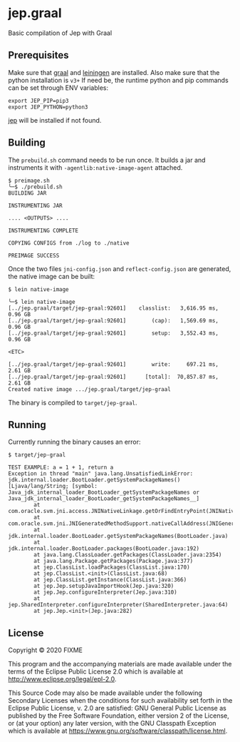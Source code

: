 # jep.graal

Basic compilation of Jep with Graal

## Prerequisites

Make sure that [graal](https://www.graalvm.org/) and [leiningen](https://leiningen.org/) are installed. Also make sure that the python installation is `v3+` If need be, the runtime python and pip commands can be set through ENV variables:

```
export JEP_PIP=pip3
export JEP_PYTHON=python3

```
[jep](https://github.com/ninia/jep) will be installed if not found.

## Building

The `prebuild.sh` command needs to be run once. It builds a jar and instruments it with `-agentlib:native-image-agent` attached.

```
$ preimage.sh
╰─$ ./prebuild.sh                                                                                                                               
BUILDING JAR
                                                               
INSTRUMENTING JAR
                                                              
.... <OUTPUTS> ....
                  
INSTRUMENTING COMPLETE

COPYING CONFIGS from ./log to ./native

PREIMAGE SUCCESS

```

Once the two files `jni-config.json` and `reflect-config.json` are generated, the native image can be built:

```
$ lein native-image

╰─$ lein native-image
[../jep.graal/target/jep-graal:92601]    classlist:   3,616.95 ms,  0.96 GB
[../jep.graal/target/jep-graal:92601]        (cap):   1,569.69 ms,  0.96 GB
[../jep.graal/target/jep-graal:92601]        setup:   3,552.43 ms,  0.96 GB

<ETC>

[../jep.graal/target/jep-graal:92601]        write:     697.21 ms,  2.61 GB
[../jep.graal/target/jep-graal:92601]      [total]:  70,857.87 ms,  2.61 GB
Created native image .../jep.graal/target/jep-graal

```

The binary is compiled to `target/jep-graal`.


## Running

Currently running the binary causes an error:

```
$ target/jep-graal

TEST EXAMPLE: a = 1 + 1, return a
Exception in thread "main" java.lang.UnsatisfiedLinkError: jdk.internal.loader.BootLoader.getSystemPackageNames()[Ljava/lang/String; [symbol: Java_jdk_internal_loader_BootLoader_getSystemPackageNames or Java_jdk_internal_loader_BootLoader_getSystemPackageNames__]
        at com.oracle.svm.jni.access.JNINativeLinkage.getOrFindEntryPoint(JNINativeLinkage.java:145)
        at com.oracle.svm.jni.JNIGeneratedMethodSupport.nativeCallAddress(JNIGeneratedMethodSupport.java:57)
        at jdk.internal.loader.BootLoader.getSystemPackageNames(BootLoader.java)
        at jdk.internal.loader.BootLoader.packages(BootLoader.java:192)
        at java.lang.ClassLoader.getPackages(ClassLoader.java:2354)
        at java.lang.Package.getPackages(Package.java:377)
        at jep.ClassList.loadPackages(ClassList.java:170)
        at jep.ClassList.<init>(ClassList.java:68)
        at jep.ClassList.getInstance(ClassList.java:366)
        at jep.Jep.setupJavaImportHook(Jep.java:320)
        at jep.Jep.configureInterpreter(Jep.java:310)
        at jep.SharedInterpreter.configureInterpreter(SharedInterpreter.java:64)
        at jep.Jep.<init>(Jep.java:282)
```




  
## License

Copyright © 2020 FIXME

This program and the accompanying materials are made available under the
terms of the Eclipse Public License 2.0 which is available at
http://www.eclipse.org/legal/epl-2.0.

This Source Code may also be made available under the following Secondary
Licenses when the conditions for such availability set forth in the Eclipse
Public License, v. 2.0 are satisfied: GNU General Public License as published by
the Free Software Foundation, either version 2 of the License, or (at your
option) any later version, with the GNU Classpath Exception which is available
at https://www.gnu.org/software/classpath/license.html.
